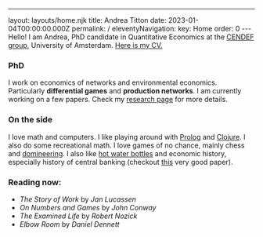 ---
layout: layouts/home.njk
title: Andrea Titton
date: 2023-01-04T00:00:00.000Z
permalink: /
eleventyNavigation:
  key: Home
  order: 0
---Hello! I am Andrea, PhD candidate in Quantitative Economics at the [CENDEF group](https://cendef.uva.nl/), University of Amsterdam. [Here is my CV.](static/docs/cv-2023.pdf)

### PhD


I work on economics of networks and environmental economics. Particularly **differential games** and **production networks**. I am currently working on a few papers. Check my [research page](/research) for more details. 



### On the side
I love math and computers. I like playing around with [Prolog](https://github.com/NoFishLikeIan/prolog-playground) and [Clojure](https://github.com/NoFishLikeIan/dietary-monitor). I also do some recreational math. I love games of no chance, mainly chess and [domineering](https://webdocs.cs.ualberta.ca/~games/domineering/). I also like [hot water bottles](https://solar.lowtechmagazine.com/2022/01/the-revenge-of-the-hot-water-bottle.html) and economic history, especially history of central banking (checkout [this](https://www.jstor.org/stable/2599884) very good paper).

### Reading now:

- _The Story of Work_ by *Jan Lucassen*
- _On Numbers and Games_ by *John Conway*
- _The Examined Life_ by *Robert Nozick*
- _Elbow Room_ by *Daniel Dennett*
